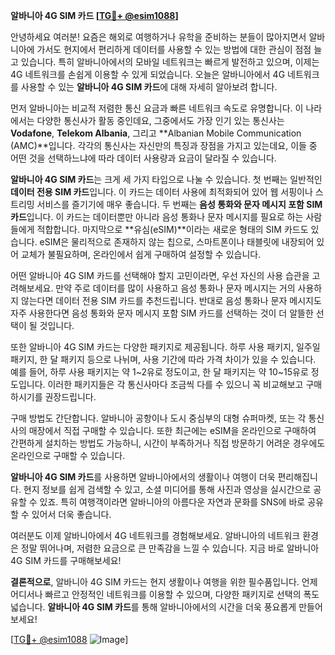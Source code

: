**알바니아 4G SIM 카드 [[TG💪+ @esim1088](https://t.me/s/esim1088)]**

안녕하세요 여러분! 요즘은 해외로 여행하거나 유학을 준비하는 분들이 많아지면서 알바니아에 가서도 현지에서 편리하게 데이터를 사용할 수 있는 방법에 대한 관심이 점점 늘고 있습니다. 특히 알바니아에서의 모바일 네트워크는 빠르게 발전하고 있으며, 이제는 4G 네트워크를 손쉽게 이용할 수 있게 되었습니다. 오늘은 알바니아에서 4G 네트워크를 사용할 수 있는 **알바니아 4G SIM 카드**에 대해 자세히 알아보려 합니다.

먼저 알바니아는 비교적 저렴한 통신 요금과 빠른 네트워크 속도로 유명합니다. 이 나라에서는 다양한 통신사가 활동 중인데요, 그중에서도 가장 인기 있는 통신사는 **Vodafone**, **Telekom Albania**, 그리고 **Albanian Mobile Communication (AMC)**입니다. 각각의 통신사는 자신만의 특징과 장점을 가지고 있는데요, 이들 중 어떤 것을 선택하느냐에 따라 데이터 사용량과 요금이 달라질 수 있습니다.

**알바니아 4G SIM 카드**는 크게 세 가지 타입으로 나눌 수 있습니다. 첫 번째는 일반적인 **데이터 전용 SIM 카드**입니다. 이 카드는 데이터 사용에 최적화되어 있어 웹 서핑이나 스트리밍 서비스를 즐기기에 매우 좋습니다. 두 번째는 **음성 통화와 문자 메시지 포함 SIM 카드**입니다. 이 카드는 데이터뿐만 아니라 음성 통화나 문자 메시지를 필요로 하는 사람들에게 적합합니다. 마지막으로 **유심(eSIM)**이라는 새로운 형태의 SIM 카드도 있습니다. eSIM은 물리적으로 존재하지 않는 칩으로, 스마트폰이나 태블릿에 내장되어 있어 교체가 불필요하며, 온라인에서 쉽게 구매하여 설정할 수 있습니다.

어떤 알바니아 4G SIM 카드를 선택해야 할지 고민이라면, 우선 자신의 사용 습관을 고려해보세요. 만약 주로 데이터를 많이 사용하고 음성 통화나 문자 메시지는 거의 사용하지 않는다면 데이터 전용 SIM 카드를 추천드립니다. 반대로 음성 통화나 문자 메시지도 자주 사용한다면 음성 통화와 문자 메시지 포함 SIM 카드를 선택하는 것이 더 알뜰한 선택이 될 것입니다.

또한 알바니아 4G SIM 카드는 다양한 패키지로 제공됩니다. 하루 사용 패키지, 일주일 패키지, 한 달 패키지 등으로 나뉘며, 사용 기간에 따라 가격 차이가 있을 수 있습니다. 예를 들어, 하루 사용 패키지는 약 1~2유로 정도이고, 한 달 패키지는 약 10~15유로 정도입니다. 이러한 패키지들은 각 통신사마다 조금씩 다를 수 있으니 꼭 비교해보고 구매하시기를 권장드립니다.

구매 방법도 간단합니다. 알바니아 공항이나 도시 중심부의 대형 슈퍼마켓, 또는 각 통신사의 매장에서 직접 구매할 수 있습니다. 또한 최근에는 eSIM을 온라인으로 구매하여 간편하게 설치하는 방법도 가능하니, 시간이 부족하거나 직접 방문하기 어려운 경우에도 온라인으로 구매할 수 있습니다.

**알바니아 4G SIM 카드**를 사용하면 알바니아에서의 생활이나 여행이 더욱 편리해집니다. 현지 정보를 쉽게 검색할 수 있고, 소셜 미디어를 통해 사진과 영상을 실시간으로 공유할 수 있죠. 특히 여행객이라면 알바니아의 아름다운 자연과 문화를 SNS에 바로 공유할 수 있어서 더욱 좋습니다.

여러분도 이제 알바니아에서 4G 네트워크를 경험해보세요. 알바니아의 네트워크 환경은 정말 뛰어나며, 저렴한 요금으로 큰 만족감을 느낄 수 있습니다. 지금 바로 알바니아 4G SIM 카드를 구매해보세요!

**결론적으로**, 알바니아 4G SIM 카드는 현지 생활이나 여행을 위한 필수품입니다. 언제 어디서나 빠르고 안정적인 네트워크를 이용할 수 있으며, 다양한 패키지로 선택의 폭도 넓습니다. **알바니아 4G SIM 카드**를 통해 알바니아에서의 시간을 더욱 풍요롭게 만들어보세요!

[[TG💪+ @esim1088](https://t.me/s/esim1088) ![Image](https://i.postimg.cc/Y0z9fWf4/image.png)]